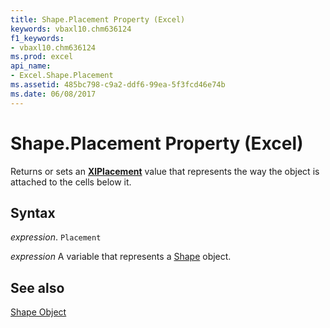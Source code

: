```yaml
---
title: Shape.Placement Property (Excel)
keywords: vbaxl10.chm636124
f1_keywords:
- vbaxl10.chm636124
ms.prod: excel
api_name:
- Excel.Shape.Placement
ms.assetid: 485bc798-c9a2-ddf6-99ea-5f3fcd46e74b
ms.date: 06/08/2017
---
```



# Shape.Placement Property (Excel)

Returns or sets an  **[XlPlacement](Excel.XlPlacement.md)** value that represents the way the object is attached to the cells below it.


## Syntax

 _expression_. `Placement`

 _expression_ A variable that represents a [Shape](./Excel.Shape.md) object.


## See also


[Shape Object](Excel.Shape.md)

